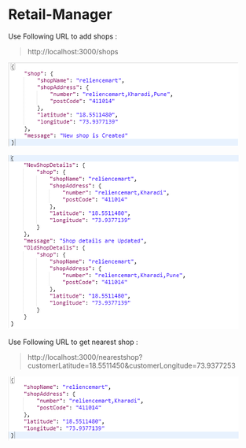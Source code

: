 # Retail-Manager

Use Following URL to add shops :
> http://localhost:3000/shops

![alt text](https://github.com/sanjaybankar12/Retail-Manager/blob/master/new_shop.png)

![alt text](https://github.com/sanjaybankar12/Retail-Manager/blob/master/upd_shop.png)

Use Following URL to get nearest shop :
> http://localhost:3000/nearestshop?customerLatitude=18.5511450&customerLongitude=73.9377253

![alt text](https://github.com/sanjaybankar12/Retail-Manager/blob/master/near_shop.png)

